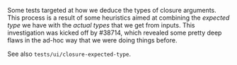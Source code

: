 Some tests targeted at how we deduce the types of closure arguments.
This process is a result of some heuristics aimed at combining the
*expected type* we have with the *actual types* that we get from
inputs. This investigation was kicked off by #38714, which revealed
some pretty deep flaws in the ad-hoc way that we were doing things
before.

See also `tests/ui/closure-expected-type`.
